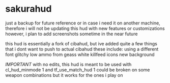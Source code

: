 # sakurahud

just a backup for future reference or in case i need it on another machine,
therefore i will not be updating this hud with new features or customizations
however, i plan to add screenshots sometime in the near future

this hud is essentially a fork of cibahud, but ive added quite a few things that i dont want to push to actual cibahud
  these include: 
      using a different font
      glitchy low ammo from geass
      white killfeed icons
      new background
      

*IMPORTANT*
with no edits, this hud is meant to be used with cl_hud_minmode 1 and tf_use_match_hud 1
could be broken on some weapon combinations but it works for the ones i play on

